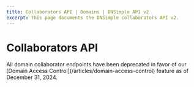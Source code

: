 ```yaml
---
title: Collaborators API | Domains | DNSimple API v2
excerpt: This page documents the DNSimple collaborators API v2.
---
```


# Collaborators API

<warning>
All domain collaborator endpoints have been deprecated in favor of our [Domain Access Control](/articles/domain-access-control) feature as of December 31, 2024.
</warning>
